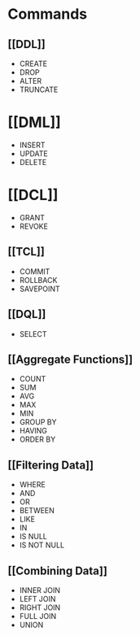 # Commands
## [[DDL]]
* CREATE
* DROP
* ALTER
* TRUNCATE
# [[DML]]
* INSERT
* UPDATE
* DELETE
# [[DCL]]
* GRANT
* REVOKE
## [[TCL]]
* COMMIT
* ROLLBACK
* SAVEPOINT
## [[DQL]]
* SELECT
## [[Aggregate Functions]]
* COUNT
* SUM
* AVG
* MAX
* MIN
* GROUP BY
* HAVING
* ORDER BY
## [[Filtering Data]]
* WHERE
* AND
* OR
* BETWEEN
* LIKE
* IN
* IS NULL
* IS NOT NULL
## [[Combining Data]]
* INNER JOIN
* LEFT JOIN
* RIGHT JOIN
* FULL JOIN
* UNION
